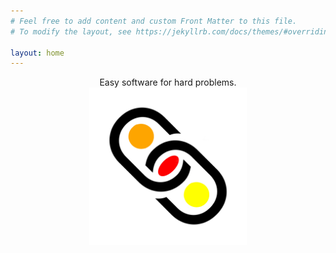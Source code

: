 ```yaml
---
# Feel free to add content and custom Front Matter to this file.
# To modify the layout, see https://jekyllrb.com/docs/themes/#overriding-theme-defaults

layout: home
---
```


<p style="text-align: center">Easy software for hard problems.<br>
   <img src="/images/WebMettle-1024x1024-bl-on-wh.jpg" title="WebMettle Systems logo" height="50%" width="50%">
</p>
